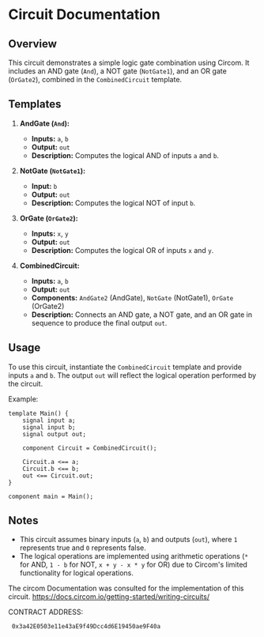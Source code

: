 
# Circuit Documentation

## Overview
This circuit demonstrates a simple logic gate combination using Circom. It includes an AND gate (`And`), a NOT gate (`NotGate1`), and an OR gate (`OrGate2`), combined in the `CombinedCircuit` template.

## Templates
1. **AndGate (`And`):**
   - **Inputs:** `a`, `b`
   - **Output:** `out`
   - **Description:** Computes the logical AND of inputs `a` and `b`.

2. **NotGate (`NotGate1`):**
   - **Input:** `b`
   - **Output:** `out`
   - **Description:** Computes the logical NOT of input `b`.

3. **OrGate (`OrGate2`):**
   - **Inputs:** `x`, `y`
   - **Output:** `out`
   - **Description:** Computes the logical OR of inputs `x` and `y`.

4. **CombinedCircuit:**
   - **Inputs:** `a`, `b`
   - **Output:** `out`
   - **Components:** `AndGate2` (AndGate), `NotGate` (NotGate1), `OrGate` (OrGate2)
   - **Description:** Connects an AND gate, a NOT gate, and an OR gate in sequence to produce the final output `out`.

## Usage
To use this circuit, instantiate the `CombinedCircuit` template and provide inputs `a` and `b`. The output `out` will reflect the logical operation performed by the circuit.

Example:
```circom
template Main() {
    signal input a;
    signal input b;
    signal output out;

    component Circuit = CombinedCircuit();

    Circuit.a <== a;
    Circuit.b <== b;
    out <== Circuit.out;
}

component main = Main();
```

## Notes
- This circuit assumes binary inputs (`a`, `b`) and outputs (`out`), where `1` represents true and `0` represents false.
- The logical operations are implemented using arithmetic operations (`*` for AND, `1 - b` for NOT, `x + y - x * y` for OR) due to Circom's limited functionality for logical operations.


The circom Documentation was consulted for the implementation of this circuit. https://docs.circom.io/getting-started/writing-circuits/ 


CONTRACT ADDRESS: 
```sh 
 0x3a42E0503e11e43aE9f49Dcc4d6E19450ae9F40a 
 ```